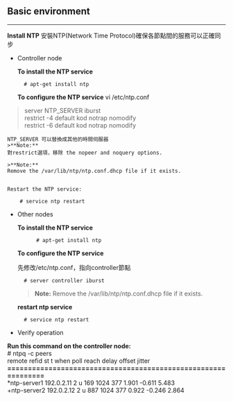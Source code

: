 ## Basic environment ##
----------
**Install NTP**
安裝NTP(Network Time Protocol)確保各節點間的服務可以正確同步

 - Controller node

    **To install the NTP service**

		 # apt-get install ntp
    **To configure the NTP service**
    vi /etc/ntp.conf
> server NTP_SERVER iburst <br />
> restrict -4 default kod notrap nomodify <br />
> restrict -6 default kod notrap nomodify <br />

	NTP_SERVER 可以替換成其他的時間伺服器
	>**Note:**
	對restrict選項，移除 the nopeer and noquery options.
	
	>**Note:**
	Remove the /var/lib/ntp/ntp.conf.dhcp file if it exists.
	
	
	Restart the NTP service:
	
		# service ntp restart
	
	
 - Other nodes

    **To install the NTP service**
    	
    		 # apt-get install ntp
    
	**To configure the NTP service**
	
	先修改/etc/ntp.conf，指向controller節點

		 # server controller iburst
		 
	>**Note:**
	Remove the /var/lib/ntp/ntp.conf.dhcp file if it exists.
	
	**restart ntp service**

		 # service ntp restart
	

 - Verify operation
  
 **Run this command on the controller node:** <br />
	# ntpq -c peers <br />
  	remote  refid      st t when poll reach   delay   offset  jitter <br />
	**==============================================================** <br />
	*ntp-server1     192.0.2.11       2 u  169 1024  377    1.901   -0.611   5.483 <br />
	+ntp-server2     192.0.2.12       2 u  887 1024  377    0.922   -0.246   2.864 <br />

